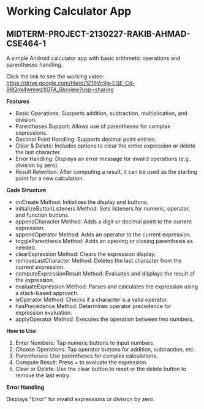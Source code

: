 # Working Calculator App


## MIDTERM-PROJECT-2130227-RAKIB-AHMAD-CSE464-1

  A simple Android calculator app with basic arithmetic operations and parentheses handling.
  
Click the link to see the working video: https://drive.google.com/file/d/1Z16Vc9g-EQE-Cd-98Qnk4wmwzXGFA_6b/view?usp=sharing

**Features**
  - Basic Operations: Supports addition, subtraction, multiplication, and division.
  - Parentheses Support: Allows use of parentheses for complex expressions.
  - Decimal Point Handling: Supports decimal point entries.
  - Clear & Delete: Includes options to clear the entire expression or delete the last character.
  - Error Handling: Displays an error message for invalid operations (e.g., division by zero).
  - Result Retention: After computing a result, it can be used as the starting point for a new calculation.
    
**Code Structure**

  - onCreate Method: Initializes the display and buttons.
  - initializeButtonListeners Method: Sets listeners for numeric, operator, and function buttons.
  - appendCharacter Method: Adds a digit or decimal point to the current expression.
  - appendOperator Method: Adds an operator to the current expression.
  - toggleParenthesis Method: Adds an opening or closing parenthesis as needed.
  - clearExpression Method: Clears the expression display.
  - removeLastCharacter Method: Deletes the last character from the current expression.
  - computeExpressionResult Method: Evaluates and displays the result of the expression.
  - evaluateExpression Method: Parses and calculates the expression using a stack-based approach.
  - isOperator Method: Checks if a character is a valid operator.
  - hasPrecedence Method: Determines operator precedence for expression evaluation.
  - applyOperator Method: Executes the operation between two numbers.
    
**How to Use**

  1. Enter Numbers: Tap numeric buttons to input numbers.
  2. Choose Operations: Tap operator buttons for addition, subtraction, etc.
  3. Parentheses: Use parentheses for complex calculations.
  4. Compute Result: Press = to evaluate the expression.
  5. Clear or Delete: Use the clear button to reset or the delete button to remove the last entry.

**Error Handling**

  Displays "Error" for invalid expressions or division by zero.
